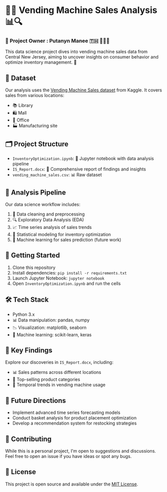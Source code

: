 # 🍫🥤 Vending Machine Sales Analysis 📊🔍
### 👤 Project Owner : Putanyn Manee 🇹🇭 🙇🏻‍♂️

This data science project dives into vending machine sales data from Central New Jersey, aiming to uncover insights on consumer behavior and optimize inventory management. 🚀

## 📂 Dataset

Our analysis uses the [Vending Machine Sales dataset](https://www.kaggle.com/datasets/awesomeasingh/vending-machine-sales) from Kaggle. It covers sales from various locations:

- 📚 Library
- 🛍️ Mall
- 🏢 Office
- 🏭 Manufacturing site

## 🗂️ Project Structure

- `InventoryOptimization.ipynb`: 📓 Jupyter notebook with data analysis pipeline
- `IS_Report.docx`: 📄 Comprehensive report of findings and insights
- `vending_machine_sales.csv`: 📊 Raw dataset

## 🔬 Analysis Pipeline

Our data science workflow includes:

1. 🧹 Data cleaning and preprocessing
2. 🔍 Exploratory Data Analysis (EDA)
3. 📈 Time series analysis of sales trends
4. 🧮 Statistical modeling for inventory optimization
5. 🤖 Machine learning for sales prediction (future work)

## 🚀 Getting Started

1. Clone this repository
2. Install dependencies: `pip install -r requirements.txt`
3. Launch Jupyter Notebook: `jupyter notebook`
4. Open `InventoryOptimization.ipynb` and run the cells

## 🛠️ Tech Stack

- Python 3.x
- 📊 Data manipulation: pandas, numpy
- 📉 Visualization: matplotlib, seaborn
- 🧠 Machine learning: scikit-learn, keras

## 🔑 Key Findings

Explore our discoveries in `IS_Report.docx`, including:
- 📊 Sales patterns across different locations
- 🍔 Top-selling product categories
- 📅 Temporal trends in vending machine usage

## 🔮 Future Directions

- Implement advanced time series forecasting models
- Conduct basket analysis for product placement optimization
- Develop a recommendation system for restocking strategies

## 🤝 Contributing

While this is a personal project, I'm open to suggestions and discussions. Feel free to open an issue if you have ideas or spot any bugs.

## 📜 License

This project is open source and available under the [MIT License](LICENSE).
